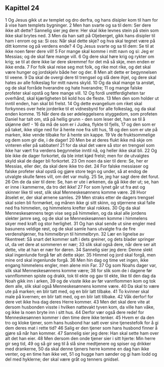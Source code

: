 ## Kapittel 24

1 Og Jesus gikk ut av templet og dro derfra, og hans disipler kom til ham for å vise ham templets bygninger.
2 Men han svarte og sa til dem: Ser dere ikke alt dette? Sannelig sier jeg dere: Her skal ikke levnes stein på stein som ikke skal brytes ned.
3 Men da han satt på Oljeberget, gikk hans disipler til ham i enrom og sa: Si oss: Når skal dette skje? og hva skal tegnet være på ditt komme og på verdens ende?
4 Og Jesus svarte og sa til dem: Se til at ikke noen fører dere vill!
5 For mange skal komme i mitt navn og si: Jeg er Messias; og de skal føre mange vill.
6 Og dere skal høre krig og rykter om krig; se til at dere ikke lar dere skremme! for det må så skje, men enden er ikke enda.
7 For folk skal reise seg mot folk, og rike mot rike, og det skal være hunger og jordskjelv både her og der.
8 Men alt dette er begynnelsen til veene.
9 Da skal de overgi dere til trengsel og slå dere ihjel, og dere skal hates av alle folkeslag for mitt navns skyld.
10 Og da skal mange ta anstøt, og de skal forråde hverandre og hate hverandre;
11 og mange falske profeter skal opstå og føre mange vill.
12 Og fordi urettferdigheten tar overhånd, skal kjærligheten bli kold hos de fleste.
13 Men den som holder ut inntil enden, han skal bli frelst.
14 Og dette evangelium om riket skal forkynnes over hele jorderike til et vidnesbyrd for alle folkeslag, og da skal enden komme.
15 Når dere da ser ødeleggelsens styggedom, som profeten Daniel har talt om, stå på hellig grunn - den som leser det, han se til å skjønne det! -
16 da må de som er i Judea, flykte til fjells,
17 og den som er på taket, ikke stige ned for å hente noe fra sitt hus,
18 og den som er ute på marken, ikke vende tilbake for å hente sin kappe.
19 Ve de fruktsommelige og dem som gir die, i de dager!
20 Men be at deres flukt ikke må skje om vinteren eller på sabbaten!
21 for da skal det være så stor en trengsel som ikke har vært fra verdens begynnelse inntil nå, og heller ikke skal bli.
22 Og ble ikke de dager forkortet, da ble intet kjød frelst; men for de utvalgtes skyld skal de dager bli forkortet.
23 Om noen da sier til dere: Se, her er Messias, eller der, da skal dere ikke tro det.
24 For falske messiaser og falske profeter skal opstå og gjøre store tegn og under, så at endog de utvalgte skulle føres vill, om det var mulig.
25 Se, jeg har sagt dere det forut.
26 Om de da sier til dere: Se, han er ute i ørkenen, da gå ikke der ut; se, han er inne i kammerne, da tro det ikke!
27 For som lynet går ut fra øst og skinner like til vest, slik skal Menneskesønnens komme være.
28 Hvor åtselet er, der skal ørnene samles.
29 Men straks etter de dagers trengsel skal solen bli formørket, og månen ikke gi sitt skinn, og stjernene skal falle ned fra himmelen, og himmelens krefter skal rokkes.
30 Og da skal Menneskesønnens tegn vise seg på himmelen, og da skal alle jordens slekter jamre seg, og de skal se Menneskesønnen komme i himmelens skyer med kraft og stor herlighet.
31 Og han skal sende ut sine engler med basunens veldige røst, og de skal samle hans utvalgte fra de fire verdenshjørner, fra himmelbryn til himmelbryn.
32 Lær en lignelse av fikentreet: Så snart det kommer saft i dets greiner, og dets blader springer ut, da vet dere at sommeren er nær;
33 slik skal også dere, når dere ser alt dette, vite at han er nær for døren.
34 Sannelig sier jeg dere: Denne slekt skal ingenlunde forgå før alt dette skjer.
35 Himmel og jord skal forgå, men mine ord skal ingenlunde forgå.
36 Men hin dag og time vet ingen, ikke engang himmelens engler, men alene min Far.
37 Og som Noahs dager var, slik skal Menneskesønnens komme være;
38 for slik som de i dagene før vannflommen spiste og drakk, tok til ekte og gav til ekte, like til den dag da Noah gikk inn i arken,
39 og de visste ikke av før vannflommen kom og tok dem alle, slik skal også Menneskesønnens komme være.
40 Da skal to være ute på marken; en blir tatt med, og en blir latt tilbake.
41 To kvinner skal male på kvernen; en blir tatt med, og en blir latt tilbake.
42 Våk derfor! for dere vet ikke hva dag deres Herre kommer.
43 Men det skal dere vite at dersom husbonden visste i hvilken nattevakt tyven kom, da ville han våke, og ikke la noen bryte inn i sitt hus.
44 Derfor vær også dere rede! for Menneskesønnen kommer i den time dere ikke tenker.
45 Hvem er da den tro og kloke tjener, som hans husbond har satt over sine tjenestefolk for å gi dem deres mat i rette tid?
46 Salig er den tjener som hans husbond finner å gjøre så når han kommer.
47 Sannelig sier jeg dere: Han skal sette ham over alt det han eier.
48 Men dersom den onde tjener sier i sitt hjerte: Min herre gir seg tid,
49 og så gir seg til å slå sine medtjenere og spiser og drikker med drankerne,
50 da skal denne tjeners herre komme en dag han ikke venter, og en time han ikke vet,
51 og hugge ham sønder og gi ham Iodd og del med hyklerne; der skal være gråt og tenners gnidsel.
